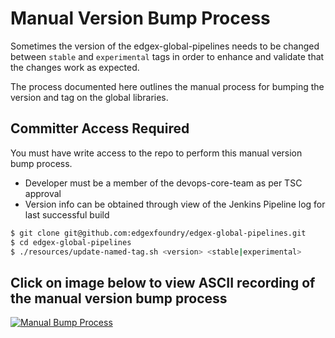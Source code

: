 # Manual Version Bump Process

Sometimes the version of the edgex-global-pipelines needs to be changed between `stable` and `experimental` tags in order to enhance and validate that the changes work as expected.

The process documented here outlines the manual process for bumping the version and tag on the global libraries.

## Committer Access Required

You must have write access to the repo to perform this manual version bump process.
 - Developer must be a member of the devops-core-team as per TSC approval
 - Version info can be obtained through view of the Jenkins Pipeline log for last successful build

```bash
$ git clone git@github.com:edgexfoundry/edgex-global-pipelines.git
$ cd edgex-global-pipelines
$ ./resources/update-named-tag.sh <version> <stable|experimental>
```

## Click on image below to view ASCII recording of the manual version bump process

[![Manual Bump Process](https://asciinema.org/a/362534.svg)](https://asciinema.org/a/362534 "ASCII Recording of Manual Version Bump Process")